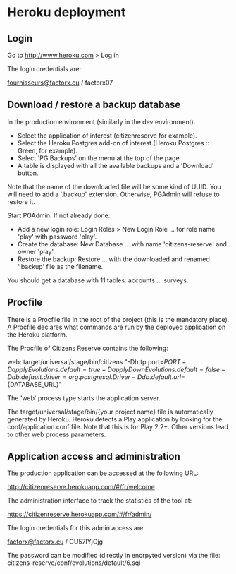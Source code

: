 # Heroku deployment

## Login

Go to http://www.heroku.com > Log in

The login credentials are:

fournisseurs@factorx.eu / factorx07

## Download / restore a backup database

In the production environment (similarly in the dev environment).

- Select the application of interest (citizenreserve for example).
- Select the Heroku Postgres add-on of interest (Heroku Postgres :: Green, for example).
- Select 'PG Backups' on the menu at the top of the page.
- A table is displayed with all the available backups and a 'Download' button.

Note that the name of the downloaded file will be some kind of UUID. You will need to add a '.backup' extension.
Otherwise, PGAdmin will refuse to restore it.

Start PGAdmin. If not already done:

- Add a new login role: Login Roles > New Login Role ... for role name 'play' with password 'play'.
- Create the database: New Database ... with name 'citizens-reserve' and owner 'play'.
- Restore the backup: Restore ... with the downloaded and renamed '.backup' file as the filename.

You should get a database with 11 tables: accounts ... surveys.

## Procfile

There is a Procfile file in the root of the project (this is the mandatory place). A Procfile declares what commands are
run by the deployed application on the Heroku platform.

The Procfile of Citizens Reserve contains the following:

web: target/universal/stage/bin/citizens "-Dhttp.port=${PORT} -DapplyEvolutions.default=true -DapplyDownEvolutions.default=false -Ddb.default.driver=org.postgresql.Driver -Ddb.default.url=${DATABASE_URL}"

The 'web' process type starts the application server.

The target/universal/stage/bin/{your project name} file is automatically generated by Heroku. Heroku detects a Play
application by looking for the conf/application.conf file. Note that this is for Play 2.2+. Other versions lead to
other web process parameters.

## Application access and administration

The production application can be accessed at the following URL:

http://citizenreserve.herokuapp.com/#/fr/welcome

The administration interface to track the statistics of the tool at:

https://citizenreserve.herokuapp.com/#/fr/admin/

The login credentials for this admin access are:

factorx@factorx.eu / GU57IYjGjg

The password can be modified (directly in encrpyted version) via the file: citizens-reserve/conf/evolutions/default/6.sql
